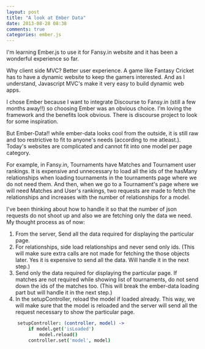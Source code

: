 ```yaml
---
layout: post
title: "A look at Ember Data"
date: 2013-08-28 08:38
comments: true
categories: ember.js
---
```


I'm learning Ember.js to use it for Fansy.in website and it has been a wonderful experience so far.

Why client side MVC?
Better user experience. A game like Fantasy Cricket has to have a dynamic website to keep the gamers interested. And as I understand, Javascript MVC's make it very easy to build dynamic web apps.

I chose Ember because I want to integrate Discourse to Fansy.in (still a few months away!!) so choosing Ember was an obvious choice. I'm loving the framework and the benefits look obvious. There is discourse project to look for some inspiration.

But Ember-Data!! while ember-data looks cool from the outside, it is still raw and too restrictive to fit to anyone's needs (according to me atleast.). Today's websites are complicated and cannot fit into one model per page category. 

For example, in Fansy.in, Tournaments have Matches and Tournament user rankings. It is expensive and unnecessary to load all the ids of the hasMany relationships when loading tournaments in the tournaments page where we do not need them. 
And then, when we go to a Tournament's page where we will need Matches and User's rankings, two requests are made to fetch the relationships and increases with the number of relationships for a model.

I've been thinking about how to handle it so that the number of json requests do not shoot up and also we are fetching only the data we need. My thought process as of now:

1. From the server, Send all the data required for displaying the particular page.
2. For relationships, side load relationships and never send only ids. (This will make sure extra calls are not made for fetching the those objects later. Yes it is expensive to send all the data. Will handle it in the next step.)
3. Send only the data required for displaying the particular page. If matches are not required while showing list of tournaments, do not send down the ids of the matches too. (This will break the ember-data loading part but will handle it in the next step.)
4. In the setupController, reload the model if loaded already. This way, we will make sure that the model is reloaded and the server will send all the request necessary to show the particular page.

``` coffeescript
	setupController: (controller, model) ->
		if model.get('isLoaded')
			model.reload()
		controller.set('model', model)
```